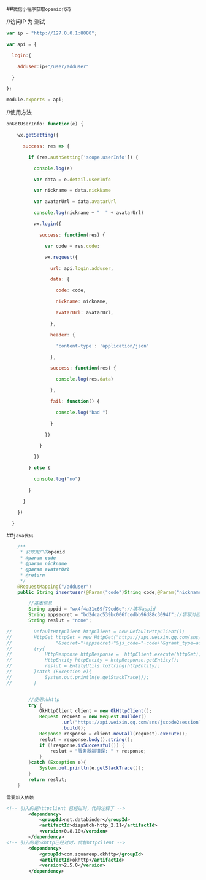 ##```微信小程序获取openid代码```

//访问IP 为 测试 

```javascript
var ip = "http://127.0.0.1:8080";

var api = {

  login:{

    adduser:ip+"/user/adduser"

  }

};

module.exports = api;

```






//使用方法

```javascript
onGotUserInfo: function(e) {

    wx.getSetting({

      success: res => {

        if (res.authSetting['scope.userInfo']) {

          console.log(e)

          var data = e.detail.userInfo

          var nickname = data.nickName

          var avatarUrl = data.avatarUrl

          console.log(nickname + "  " + avatarUrl)

          wx.login({

            success: function(res) {

              var code = res.code;

              wx.request({

                url: api.login.adduser,

                data: {

                  code: code,

                  nickname: nickname,

                  avatarUrl: avatarUrl,

                },

                header: {

                  'content-type': 'application/json'

                },

                success: function(res) {

                  console.log(res.data)

                },

                fail: function() {

                  console.log("bad ")

                }

              })

            }

          })

        } else {

          console.log("no")

        }

      }

    })

  }

```

##```java代码 ``` 	 

```java
    /**
     * 获取用户的openid
     * @param code
     * @param nickname
     * @param avatarUrl
     * @return
     */
    @RequestMapping("/adduser")
    public String insertuser(@Param("code")String code,@Param("nickname")String nickname,@Param("avatarUrl")String avatarUrl){

        //基本信息
        String appid = "wx4f4a31c69f79cd6e";//填写appid
        String appsecret = "bd2dcac539bc006fcedbb96d88c3094f";//填写对应appsecret
        String reslut = "none";

//        DefaultHttpClient httpClient = new DefaultHttpClient();
//        HttpGet httpGet = new HttpGet("https://api.weixin.qq.com/sns/jscode2session?appid="+ appid +
//                "&secret="+appsecret+"&js_code="+code+"&grant_type=authorization_code");
//        try{
//            HttpResponse httpResponse =  httpClient.execute(httpGet);
//            HttpEntity httpEntity = httpResponse.getEntity();
//            reslut = EntityUtils.toString(httpEntity);
//        }catch (Exception e){
//            System.out.println(e.getStackTrace());
//        }


        //使用okhttp
        try {
            OkHttpClient client = new OkHttpClient();
            Request request = new Request.Builder()
                    .url("https://api.weixin.qq.com/sns/jscode2session?appid="+ appid +"&secret="+appsecret+"&js_code="+code+"&grant_type=authorization_code")
                    .build();
            Response response = client.newCall(request).execute();
            reslut = response.body().string();
            if (!response.isSuccessful()) {
                reslut = "服务器端错误: " + response;
            }
        }catch (Exception e){
            System.out.println(e.getStackTrace());
        }
        return reslut;
    }
```


```需要加入依赖```



```xml
<!-- 引入的是httpclient 已经过时，代码注释了 -->
        <dependency>
            <groupId>net.databinder</groupId>
            <artifactId>dispatch-http_2.11</artifactId>
            <version>0.8.10</version>
        </dependency>
<!-- 引入的是okhttp已经过时，代替httpclient -->
		<dependency>
            <groupId>com.squareup.okhttp</groupId>
            <artifactId>okhttp</artifactId>
            <version>2.5.0</version>
        </dependency>
```

